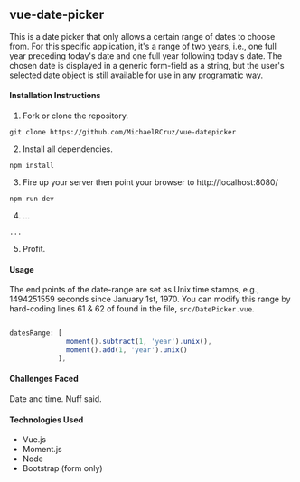 ## vue-date-picker

This is a date picker that only allows a certain range of dates to choose from. For this specific application, it's a range of two years, i.e., one full year preceding today's date and one full year following today's date. The chosen date is displayed in a generic form-field as a string, but the user's selected date object is still available for use in any programatic way.

#### Installation Instructions

1. Fork or clone the repository.
```
git clone https://github.com/MichaelRCruz/vue-datepicker
```

2. Install all dependencies.
```
npm install
```

3. Fire up your server then point your browser to http://localhost:8080/
```
npm run dev
```

4. ...
```
...
```

5. Profit.

#### Usage

The end points of the date-range are set as Unix time stamps, e.g., 1494251559 seconds since January 1st, 1970. You can modify this range by hard-coding lines 61 & 62 of found in the file, `src/DatePicker.vue`.

```javascript

datesRange: [
              moment().subtract(1, 'year').unix(),
              moment().add(1, 'year').unix()
            ],

```

#### Challenges Faced

Date and time. Nuff said.

#### Technologies Used

* Vue.js
* Moment.js
* Node
* Bootstrap (form only)
